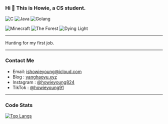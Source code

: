 ### Hi 👋 This is Howie, a CS student.

![C](<https://img.shields.io/badge/C/C++-rgba(52,%20199,%2089,%201)>)
![Java](<https://img.shields.io/badge/Java-rgba(255,%2059,%2048,%201)>)
![Golang](<https://img.shields.io/badge/Golang-rgba(90,%20200,%20250,%201)>)

![Minecraft](<https://img.shields.io/badge/Minecraft-rgba(175, 238, 238)>)
![The Forest](<https://img.shields.io/badge/The%20Forest-rgba(123, 104, 238)>)
![Dying Light](<https://img.shields.io/badge/Dying%20Light-rgba(0,%20122,%20255,%201)>)

---

Hunting for my first job.

---

### Contact Me

- Email: ishowieyoung@icloud.com
- Blog : <a href="https://www.yanghaoyu.xyz">yanghaoyu.xyz</a>
- Instagram : [@howieyoung824](https://www.instagram.com/howieyoung824)
- TikTok : [@howieyoung91](https://www.tiktok.com/@howieyoung91)

---

### Code Stats
[![Top Langs](https://github-readme-stats.vercel.app/api/top-langs/?username=howieyoung91&layout=compact)](https://github.com/anuraghazra/github-readme-stats)
<!-- ![alt](https://stats.justsong.cn/api/leetcode?username=howieyoung&cn=true) -->
<!-- ![GitHub Streak](https://github-readme-streak-stats.herokuapp.com?user=howieyoung91&date_format=%5BY.%5Dn.j) -->

<!-- ![alt](https://activity-graph.herokuapp.com/graph?username=howieyoung91&theme=xcode) -->

<!-- ![Metrics](https://metrics.lecoq.io/howieyoung91?template=classic&base.indepth=false&config.timezone=Asia%2FShanghai) -->
<!-- [![trophy](https://github-profile-trophy.vercel.app/?username=howieyoung91&theme=onedark)](https://github.com/ryo-ma/github-profile-trophy) -->

<!-- ![alt](https://stats.justsong.cn/api/bilibili/?id=93335880) -->

